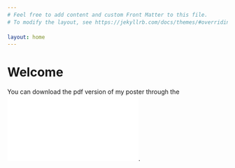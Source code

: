 ```yaml
---
# Feel free to add content and custom Front Matter to this file.
# To modify the layout, see https://jekyllrb.com/docs/themes/#overriding-theme-defaults

layout: home
---
```


# Welcome
You can download the pdf version of my poster through the ![following link](/KovacsSandor-ExoticBeamsPoster.pdf).
